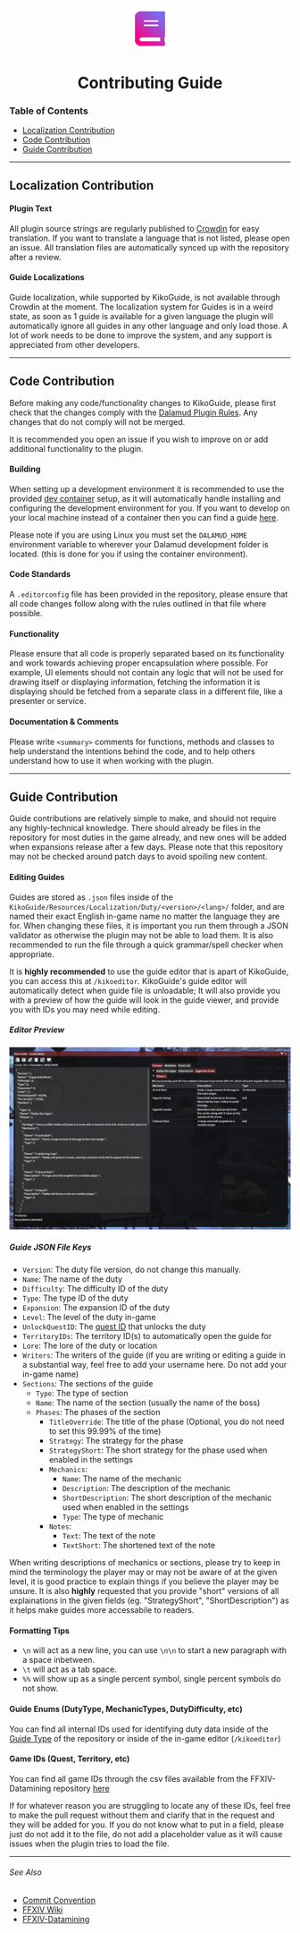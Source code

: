 <div align="center">

<img src="./.assets/icon.png" alt="Kiko Guide Logo" width="15%">
  
# Contributing Guide
  
</div>

### Table of Contents

- [Localization Contribution](#localization-contribution)
- [Code Contribution](#code-contribution)
- [Guide Contribution](#guide-contribution)

---

## Localization Contribution
#### Plugin Text
All plugin source strings are regularly published to [Crowdin](https://crowdin.com/project/KikoGuide) for easy translation. If you want to translate a language that is not listed, please open an issue. All translation files are automatically synced up with the repository after a review.

#### Guide Localizations
Guide localization, while supported by KikoGuide, is not available through Crowdin at the moment. The localization system for Guides is in a weird state, as soon as 1 guide is available for a given language the plugin will automatically ignore all guides in any other language and only load those. A lot of work needs to be done to improve the system, and any support is appreciated from other developers.

---

## Code Contribution
Before making any code/functionality changes to KikoGuide, please first check that the changes comply with the [Dalamud Plugin Rules](https://goatcorp.github.io/faq/development#q-what-am-i-allowed-to-do-in-my-plugin). Any changes that do not comply will not be merged.

It is recommended you open an issue if you wish to improve on or add additional functionality to the plugin.

#### Building
When setting up a development environment it is recommended to use the provided [dev container](./.devcontainer) setup, as it will automatically handle installing and configuring the development environment for you. If you want to develop on your local machine instead of a container then you can find a guide [here](https://goatcorp.github.io/faq/development). 

Please note if you are using Linux you must set the `DALAMUD_HOME` environment variable to wherever your Dalamud development folder is located. (this is done for you if using the container environment).

#### Code Standards
A `.editorconfig` file has been provided in the repository, please ensure that all code changes follow along with the rules outlined in that file where possible.

#### Functionality 
Please ensure that all code is properly separated based on its functionality and work towards achieving proper encapsulation where possible. For example, UI elements should not contain any logic that will not be used for drawing itself or displaying information, fetching the information it is displaying should be fetched from a separate class in a different file, like a presenter or service.

#### Documentation & Comments
Please write `<summary>` comments for functions, methods and classes to help understand the intentions behind the code, and to help others understand how to use it when working with the plugin.

---
 
## Guide Contribution
Guide contributions are relatively simple to make, and should not require any highly-technical knowledge. There should already be files in the repository for most duties in the game already, and new ones will be added when expansions release after a few days. Please note that this repository may not be checked around patch days to avoid spoiling new content. 

#### Editing Guides
Guides are stored as `.json` files inside of the `KikoGuide/Resources/Localization/Duty/<version>/<lang>/` folder, and are named their exact English in-game name no matter the language they are for. When changing these files, it is important you run them through a JSON validator as otherwise the plugin may not be able to load them. It is also recommended to run the file through a quick grammar/spell checker when appropriate.

It is **highly recommended** to use the guide editor that is apart of KikoGuide, you can access this at `/kikoeditor`. KikoGuide's guide editor will automatically detect when guide file is unloadable; It will also provide you with a preview of how the guide will look in the guide viewer, and provide you with IDs you may need while editing.

##### Editor Preview
![Editor Preview](./.assets/editor.png)

##### Guide JSON File Keys
- `Version`: The duty file version, do not change this manually.
- `Name`: The name of the duty
- `Difficulty`: The difficulty ID of the duty
- `Type`: The type ID of the duty
- `Expansion`: The expansion ID of the duty
- `Level`: The level of the duty in-game
- `UnlockQuestID`: The [quest ID](https://github.com/xivapi/ffxiv-datamining/blob/master/csv/Quest.csv) that unlocks the duty
- `TerritoryIDs`: The territory ID(s) to automatically open the guide for
- `Lore`: The lore of the duty or location
- `Writers`: The writers of the guide (if you are writing or editing a guide in a substantial way, feel free to add your username here. Do not add your in-game name)
- `Sections`: The sections of the guide
  - `Type`: The type of section
  - `Name`: The name of the section (usually the name of the boss)
  - `Phases`: The phases of the section
    - `TitleOverride`: The title of the phase (Optional, you do not need to set this 99.99% of the time)
    - `Strategy`: The strategy for the phase
    - `StrategyShort`: The short strategy for the phase used when enabled in the settings
    - `Mechanics`:
      - `Name`: The name of the mechanic
      - `Description`: The description of the mechanic
      - `ShortDescription`: The short description of the mechanic used when enabled in the settings
      - `Type`: The type of mechanic
    - `Notes`:
      - `Text`: The text of the note
      - `TextShort`: The shortened text of the note

When writing descriptions of mechanics or sections, please try to keep in mind the terminology the player may or may not be aware of at the given level, it is good practice to explain things if you believe the player may be unsure. It is also **highly** requested that you provide "short" versions of all explainations in the given fields (eg. "StrategyShort", "ShortDescription") as it helps make guides more accessabile to readers.

#### Formatting Tips
- `\n` will act as a new line, you can use `\n\n` to start a new paragraph with a space inbetween.
- `\t` will act as a tab space.
- `%%` will show up as a single percent symbol, single percent symbols do not show.

#### Guide Enums (DutyType, MechanicTypes, DutyDifficulty, etc)
You can find all internal IDs used for identifying duty data inside of the [Guide Type](KikoGuide/Types/Guide.cs) of the repository or inside of the in-game editor (`/kikoeditor`)

#### Game IDs (Quest, Territory, etc)
You can find all game IDs through the csv files available from the FFXIV-Datamining repository [here](https://github.com/xivapi/ffxiv-datamining)

If for whatever reason you are struggling to locate any of these IDs, feel free to make the pull request without them and clarify that in the request and they will be added for you. If you do not know what to put in a field, please just do not add it to the file, do not add a placeholder value as it will cause issues when the plugin tries to load the file.

--- 
###### See Also
- [Commit Convention](COMMIT_CONVENTION.md)
- [FFXIV Wiki](https://ffxiv.consolegameswiki.com)
- [FFXIV-Datamining](https://github.com/xivapi/ffxiv-datamining)
